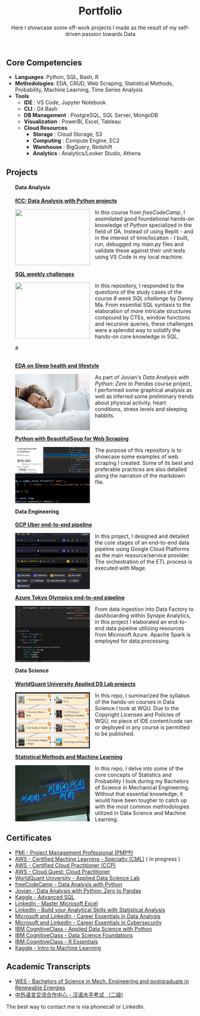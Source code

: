 <!-- Content -->
<div class="container mt-5">
<!-- page.html -->
<div class="post">

<header class="post-header">
<h1 class="post-title">Portfolio</h1>
<p class="post-description"> Here I showcase some off-work projects I made as the result of my self-driven passion towards Data </p>
</header>

<article>
<!-- pages/projects.md -->
<div class="projects">
<h2 id="core-competencies">Core Competencies</h2>
<ul>
<li><strong>Languages</strong>: Python, SQL, Bash, R </li>
<li><strong>Methodologies</strong>: EDA, CRUD, Web Scraping, Statistical Methods, Probability, Machine Learning, Time Series Analysis </li>
<li><strong>Tools</strong> 
<ul>
<li><strong>IDE</strong> : VS Code, Jupyter Notebook</li>
<li><strong>CLI</strong> : Git Bash</li>
<li><strong>DB Management</strong> : PostgreSQL, SQL Server, MongoDB </li>
<li><strong>Visualization</strong> : PowerBI, Excel, Tableau </li>
<li><strong>Cloud Resources</strong> 
<ul>
<li><strong>Storage</strong> : Cloud Storage, S3 </li>
<li><strong>Computing</strong> : Compute Engine, EC2 </li>
<li><strong>Warehouse</strong> : BigQuery, Redshift</li>
<li><strong>Analytics</strong> : Analytics/Looker Studio, Athena</li>
</ul>
</ul>
</ul>

<h2 id="projects">Projects</h2>
<ul>
<h4 id="data-analysis">Data <strong>Analysis</strong></h4>

<p><strong><a href="https://github.com/GBlanch/fCC-Data-Analysis-with-Python-Certification#readme">fCC: Data Analysis with Python projects</a></strong></p>
<div class="container_row">
<img class="project_m" align="left" width="200" height="150" src="images/fcc-da-logo.png" style="padding-right: 1em;padding-bottom: 1em;">

<div class="text">
In this course from <em>freeCodeCamp</em>, I assimilated good foundational hands-on knowledge of Python specialized in the field of DA. 
Instead of using Replit - and in the interest of time/location - I built, run, debugged my main.py files and validate these against their unit tests using VS Code in my local machine.</p>
</div>


#

<p><strong><a href="https://github.com/GBlanch/SQL-weekly-challenges/tree/main#readme">SQL weekly challenges</a></strong></p>
<div class="container_row">
<img class="project_m" align="left" width="200" height="150" src="images/sql-challenge-png.png" style="padding-right: 1em;padding-bottom: 1em;">

<div class="text">
In this repository, I responded to the questions of the study cases of the course <em>8 week SQL challenge</em> by Danny Ma. 
From essential SQL syntaxis to the elaboration of more intricate structures compound by CTEs, window functions and recursive queries, these challenges were a splendid way to solidify the hands-on core knowledge in SQL.</p>
</div>
</div>
#
<h2 id="test" style = "clear : both; "></h2>


<p><strong><a href="https://jovian.com/g-blandugar/course-project-exploratory-data-analysis-03aug2023">EDA on Sleep health and lifestyle</a></strong></p>
<div class="container_row">
<img class="project_m" align="left" width="200" height="150" src="assets/oviahealth_TM.jpg" style="padding-right: 1em;padding-bottom: 1em;">

<div class="text">
As part of Jovian's <em> Data Analysis with Python: Zero to Pandas</em> course project, I performed some graphical analysis as well as inferred some preliminary trends about physical activity, heart conditions, stress levels and sleeping habbits. 
</p>
</div>
</div>

<h2 id="test" style = "clear : both; "></h2>

<p><strong><a href="https://github.com/GBlanch/Python-with-BeautifulSoup-for-Web-Scraping/tree/main">Python with BeautifulSoup for Web Scraping</a></strong></p>
<div class="container_row">
<img class="project_m" align="left" width="200" height="150" src="assets/web_scraping.png" style="padding-right: 1em;padding-bottom: 1em;">

<div class="text">
The purpose of this repository is to showcase some examples of web scraping I created. Some of its best and preferable practices are also detailed along the narration of the markdown file.</p>
</div>
</div>

<h2 id="test" style = "clear : both; "></h2>

<h4 id="data-engineering">Data <strong>Engineering</strong></h4>

<p><strong><a href="https://github.com/GBlanch/GCP-Uber-Data-Engineering-project">GCP Uber end-to-end pipeline</a></strong></p>
<div class="container_row">
<img class="project_m" align="left" width="200" height="150" src="assets/GCP_Mage.png" style="padding-right: 1em;padding-bottom: 1em;">

<div class="text">
In this project, I designed and detailed the core stages of an end-to-end data pipeline using Google Cloud Platforms as the main resource/service provider. The orchestration of the ETL process is executed with Mage.<p>
</div>

<h2 id="test" style = "clear : both; "></h2>

<p><strong><a href="https://github.com/GBlanch/Azure-Tokyo-Olympics-Data-Engineering-project">Azure Tokyo Olympics end-to-end pipeline</a></strong></p>
<div class="container_row">
<img class="project_m" align="left" width="200" height="150" src="assets/Azure.png" style="padding-right: 1em;padding-bottom: 1em;">

<div class="text">
From data ingestion into Data Factory to dashboarding within Synape Analytics, in this project I elaborated an end-to-end data pipeline utilizing resources from Microsoft Azure. Apache Spark is employed for data processing.  </p>
</div>
</div>
<h2 id="test" style = "clear : both; "></h2>

<h4 id="data-science">Data <strong>Science</strong></h4>

<p><strong><a href="https://github.com/GBlanch/WorldQuant-University-Applied-DS-Lab/tree/main">WorldQuant University Applied DS Lab projects</a></strong></p>
</a></strong></p>
<div class="container_row">
<img class="project_m" align="left" width="200" height="150" src="assets/wqu.png" style="padding-right: 1em;padding-bottom: 1em;">
<div class="text">
In this repo, I summarized the syllabus of the hands-on courses in Data Science I took at WQU. Due to the Copyright Licenses and Policies of WQU, no piece of IDE content/code ran or deployed in any course is permitted to be published.</p>
</div>

<h2 id="test" style = "clear : both; "></h2>

<p><strong><a href="https://github.com/GBlanch/Statistical-Methods">Statistical Methods and Machine Learning</Leg></a></strong></p>
<div class="container_row">
<img class="project_m" align="left" width="200" height="150" src="assets/bayesian.png" style="padding-right: 1em;padding-bottom: 1em;">
<div class="text">
In this repo, I delve into some of the core concepts of Statistics and Probability I took during my Bachelors of Science in Mechanical Engineering. Without that essential knowledge, it would have been tougher to catch up with the most common methodologies utilized in Data Science and Machine Learning. </p>
</div>
</ul>
<h2 id="test" style = "clear : both; "></h2>

<h2 id="certificates">Certificates</h2>
<ul>
<li><a href="https://github.com/GBlanch/Portfolio/blob/main/0.Files/1.Certificates/A.PMP/readme.md">PMI - Project Management Professional (PMP®)</a></li>
<li><a href="https://www.credly.com/org/amazon-web-services/badge/aws-certified-machine-learning-specialty">AWS - Certified Machine Learning - Specialty (CML)</a> ( in progress ) 
<li><a href="https://www.credly.com/badges/7328a336-0942-4476-ad81-b7db5f1c1381/linked_in_profile">AWS - Certified Cloud Practitioner (CCP)</a> 
<li><a href="https://www.credly.com/badges/328c80e7-1584-4b77-bf44-d844f81e7eea/linked_in_profile">AWS - Cloud Quest: Cloud Practitioner</a>
<li><a href="https://github.com/GBlanch/WorldQuant-University-Applied-DS-Lab#readme">WorldQuant University  - Applied Data Science Lab </a>
<li><a href="https://github.com/GBlanch/Portfolio/blob/main/0.Files/1.Certificates/0.FCC/DA_with_Python_fCC_GBA.png">freeCodeCamp - Data Analysis with Python</a></li>
<li><a href="https://github.com/GBlanch/Portfolio/blob/main/0.Files/1.Certificates/0.FCC/Jovian_with_FFC_certificate%20_GBA.pdf">Jovian - Data Analysis with Python: Zero to Pandas</a></li>
<li><a href="https://github.com/GBlanch/Portfolio/blob/main/0.Files/1.Certificates/3.Kaggle/Gerry%20Blanch%20-%20Advanced%20SQL.png">Kaggle - Advanced SQL</a></li>
<li><a href="https://github.com/GBlanch/Portfolio/blob/main/0.Files/1.Certificates/2.LinkedIn~Microsoft/readme.md">LinkedIn - Master Microsoft Excel</a></li>
<li><a href="https://github.com/GBlanch/Portfolio/blob/main/0.Files/1.Certificates/2.LinkedIn~Microsoft/readme.md">LinkedIn - Build  your Analytical Skills with Statistical Analysis</a></li>
<li><a href="https://github.com/GBlanch/Portfolio/blob/main/0.Files/1.Certificates/2.LinkedIn~Microsoft/readme.md">Microsoft and LinkedIn - Career Essentials in Data Analysis</a></li>
<li><a href="https://github.com/GBlanch/Portfolio/blob/main/0.Files/1.Certificates/2.LinkedIn~Microsoft/readme.md">Microsoft and LinkedIn - Career Essentials in Cybersecurity</a></li>
<li><a href="https://www.credly.com/badges/4378b6b3-0a2a-4aaf-96b1-f839fe201a63/linked_in_profile">IBM CognitiveClass - Applied Data Science with Python</a>
<li><a href="https://www.credly.com/badges/d320cd32-ac1c-4361-b6be-68a2dbf29e20/linked_in_profile">IBM CognitiveClass - Data Science Foundations </a></li>
<li><a href="https://www.credly.com/badges/8234bcee-2bd1-49df-960e-e7a03c95c058/linked_in_profile">IBM CognitiveClass - R Essentials</a></li>
<li><a href="https://github.com/GBlanch/Portfolio/blob/main/0.Files/1.Certificates/3.Kaggle/Gerry%20Blanch%20-%20Intro%20to%20Machine%20Learning.png">Kaggle - Intro to Machine Learning</a></li>





</ul>

<h2 id="academic-transcripts">Academic Transcripts</h2>
<ul>
<li><a href="https://github.com/GBlanch/Portfolio/tree/main/0.Files/A.Transcripts/0.WES%20Course-by-Course%20report">WES - Bachelors of Science in Mech. Engineering and postgraduate in Renewable Energies</a></li>
<li><a href="https://github.com/GBlanch/Portfolio/tree/main/0.Files/A.Transcripts/2.%20%E6%B1%89%E8%AF%AD%E6%B0%B4%E5%B9%B3%E8%80%83%E8%AF%95%20%EF%BC%88%E4%BA%8C%E7%BA%A7%EF%BC%89%20-%20HSK%202">中外语言交流合作中心 - 汉语水平考试 （二级) </a></li>
</ul> 
</div>




<!-- Social -->
<div class="social">
<div class="contact-icons">
<a href="https://github.com/gblanch" title="GitHub" target="_blank" rel="noopener noreferrer"><i class="fab fa-github"></i></a>
<a href="https://www.linkedin.com/in/geblanch" title="LinkedIn" target="_blank" rel="noopener noreferrer"><i class="fab fa-linkedin"></i></a>
<a href="mailto:g.blandugar@gmail.com" title="email"><i class="fas fa-envelope"></i></a>

</div>

<div class="contact-note">
The best way to contact me is via phonecall or LinkedIn.

</div>
